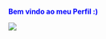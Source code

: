 <strong style='color:blue;'>Bem vindo ao meu Perfil :)</strong>
<br>

<img src='https://shifter.sapo.pt/wp-content/uploads/2020/04/GitHub-Gratuito-Shifter_01.jpg'>